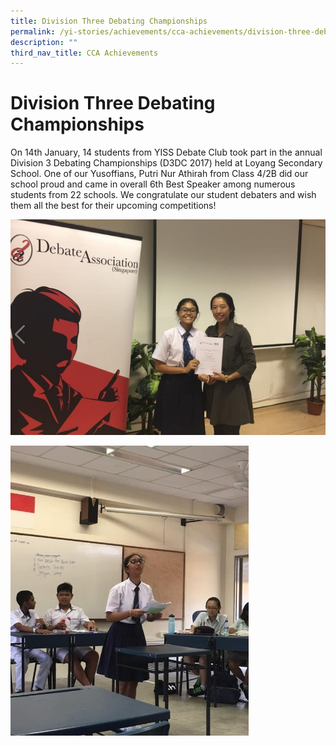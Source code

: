 ```yaml
---
title: Division Three Debating Championships
permalink: /yi-stories/achievements/cca-achievements/division-three-debating-championships/
description: ""
third_nav_title: CCA Achievements
---
```

# **Division Three Debating Championships**

On 14th January, 14 students from YISS Debate Club took part in the annual Division 3 Debating Championships (D3DC 2017) held at Loyang Secondary School. One of our Yusoffians, Putri Nur Athirah from Class 4/2B did our school proud and came in overall 6th Best Speaker among numerous students from 22 schools. We congratulate our student debaters and wish them all the best for their upcoming competitions!

![](/images/2b.png)

![](/images/1b.jpg)